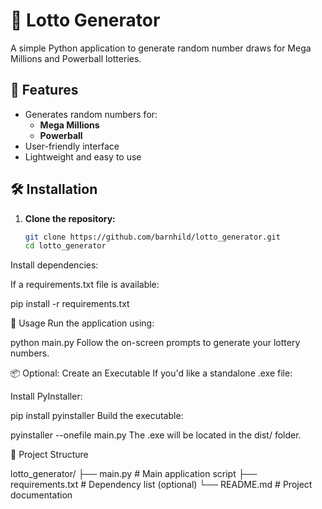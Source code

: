 # 🎰 Lotto Generator

A simple Python application to generate random number draws for Mega Millions and Powerball lotteries.

## 🎯 Features

- Generates random numbers for:
  - **Mega Millions**
  - **Powerball**
- User-friendly interface
- Lightweight and easy to use

## 🛠️ Installation

1. **Clone the repository:**

   ```bash
   git clone https://github.com/barnhild/lotto_generator.git
   cd lotto_generator
Install dependencies:

If a requirements.txt file is available:

pip install -r requirements.txt

🚀 Usage
Run the application using:

python main.py
Follow the on-screen prompts to generate your lottery numbers.

📦 Optional: Create an Executable
If you'd like a standalone .exe file:

Install PyInstaller:

pip install pyinstaller
Build the executable:

pyinstaller --onefile main.py
The .exe will be located in the dist/ folder.

📁 Project Structure

lotto_generator/
├── main.py             # Main application script
├── requirements.txt    # Dependency list (optional)
└── README.md           # Project documentation
